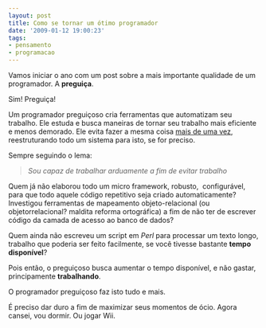 ```yaml
---
layout: post
title: Como se tornar um ótimo programador
date: '2009-01-12 19:00:23'
tags:
- pensamento
- programacao
---
```



Vamos iniciar o ano com um post sobre a mais importante qualidade de um programador. A **preguiça**.

Sim! Preguiça!

Um programador preguiçoso cria ferramentas que automatizam seu trabalho. Ele estuda e busca maneiras de tornar seu trabalho mais eficiente e menos demorado. Ele evita fazer a mesma coisa [mais de uma vez](http://en.wikipedia.org/wiki/Don%27t_repeat_yourself), reestruturando todo um sistema para isto, se for preciso.

Sempre seguindo o lema:

> *Sou capaz de trabalhar arduamente a fim de evitar trabalho*

Quem já não elaborou todo um micro framework, robusto,  configurável, para que todo aquele código repetitivo seja criado automaticamente? Investigou ferramentas de mapeamento objeto-relacional (ou objetorrelacional? maldita reforma ortográfica) a fim de não ter de escrever código da camada de acesso ao banco de dados?

Quem ainda não escreveu um script em *Perl* para processar um texto longo, trabalho que poderia ser feito facilmente, se você tivesse bastante **tempo disponível**?

Pois então, o preguiçoso busca aumentar o tempo disponível, e não gastar, principamente **trabalhando**.

O programador preguiçoso faz isto tudo e mais.

É preciso dar duro a fim de maximizar seus momentos de ócio. Agora cansei, vou dormir. Ou jogar Wii.


